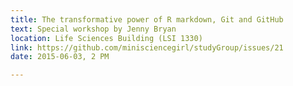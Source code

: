```yaml
---
title: The transformative power of R markdown, Git and GitHub
text: Special workshop by Jenny Bryan
location: Life Sciences Building (LSI 1330)
link: https://github.com/minisciencegirl/studyGroup/issues/21
date: 2015-06-03, 2 PM

---
```




